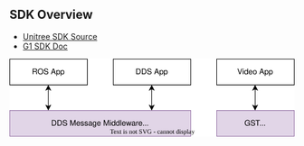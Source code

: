 ## SDK Overview

- [Unitree SDK Source](https://github.com/unitreerobotics/unitree_sdk2)
- [G1 SDK Doc](https://support.unitree.com/home/en/G1_developer/about_G1)

![sdk](images/sdk.drawio.svg)
